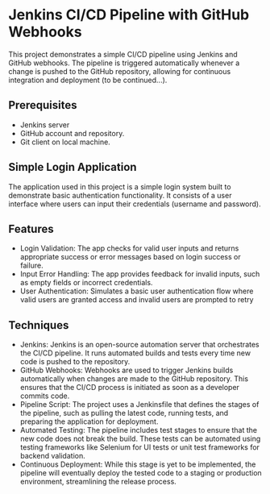 # Jenkins CI/CD Pipeline with GitHub Webhooks

This project demonstrates a simple CI/CD pipeline using Jenkins and GitHub webhooks. 
The pipeline is triggered automatically whenever a change is pushed to the GitHub repository,
 allowing for continuous integration and deployment (to be continued...).

## Prerequisites

- Jenkins server
- GitHub account and repository.
- Git client on local machine.


## Simple Login Application
The application used in this project is a simple login system built to demonstrate basic authentication functionality.
 It consists of a user interface where users can input their credentials (username and password).

 ## Features
 - Login Validation: The app checks for valid user inputs and returns appropriate success or error messages based on login success or failure.
 - Input Error Handling: The app provides feedback for invalid inputs, such as empty fields or incorrect credentials.
 - User Authentication: Simulates a basic user authentication flow where valid users are granted access and invalid users are prompted to retry

 ## Techniques 

- Jenkins: Jenkins is an open-source automation server that orchestrates the CI/CD pipeline. 
   It runs automated builds and tests every time new code is pushed to the repository.
- GitHub Webhooks: Webhooks are used to trigger Jenkins builds automatically when changes are made to the GitHub repository. 
    This ensures that the CI/CD process is initiated as soon as a developer commits code.
- Pipeline Script: The project uses a Jenkinsfile that defines the stages of the pipeline, 
    such as pulling the latest code, running tests, and preparing the application for deployment.
- Automated Testing: The pipeline includes test stages to ensure that the new code does not break the build. 
    These tests can be automated using testing frameworks like Selenium for UI tests or unit test frameworks for backend validation.
- Continuous Deployment: While this stage is yet to be implemented, 
    the pipeline will eventually deploy the tested code to a staging or production environment, streamlining the release process.
